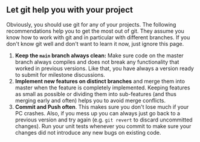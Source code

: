 ## Let git help you with your project
Obviously, you should use git for any of your projects.
The following recommendations help you to get the most out of git.
They assume you know how to work with git and in particular with different branches.
If you don't know git well and don't want to learn it now, just ignore this page.

1. **Keep the `main` branch always clean:** Make sure code on the master branch always compiles 
    and does not break any functionality that worked in previous versions.
    Like that, you have always a version ready to submit for milestone discussions.
2. **Implement new features on distinct branches** and merge them into master when the feature is completely implemented.
    Keeping features as small as possible or dividing them into sub-features (and thus merging early and often) 
    helps you to avoid merge conflicts.
3. **Commit and Push often**. This makes sure you don't lose much if your PC crashes. 
    Also, if you mess up you can always just go back to a previous version and try again 
    (e.g. `git revert` to discard uncommitted changes).
    Run your unit tests whenever you commit to make sure your changes did not introduce any new bugs on existing code.
